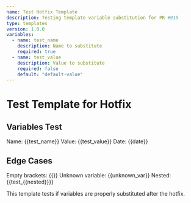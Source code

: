 ```yaml
---
name: Test Hotfix Template
description: Testing template variable substitution for PR #915
type: templates
version: 1.0.0
variables:
  - name: test_name
    description: Name to substitute
    required: true
  - name: test_value
    description: Value to substitute
    required: false
    default: "default-value"
---
```


# Test Template for Hotfix

## Variables Test

Name: {{test_name}}
Value: {{test_value}}
Date: {{date}}

## Edge Cases

Empty brackets: {{}}
Unknown variable: {{unknown_var}}
Nested: {{test_{{nested}}}}

This template tests if variables are properly substituted after the hotfix.